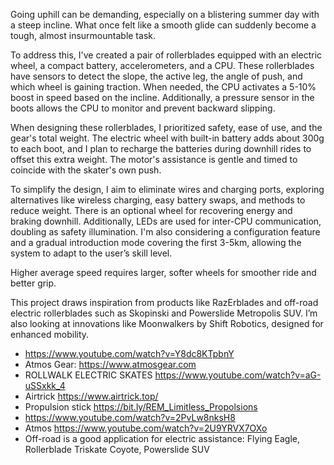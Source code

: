 Going uphill can be demanding, especially on a blistering summer day with a steep incline. What once felt like a smooth glide can suddenly become a tough, almost insurmountable task.

To address this, I've created a pair of rollerblades equipped with an electric wheel, a compact battery, accelerometers, and a CPU. These rollerblades have sensors to detect the slope, the active leg, the angle of push, and which wheel is gaining traction. When needed, the CPU activates a 5-10% boost in speed based on the incline. Additionally, a pressure sensor in the boots allows the CPU to monitor and prevent backward slipping.

When designing these rollerblades, I prioritized safety, ease of use, and the gear's total weight. The electric wheel with built-in battery adds about 300g to each boot, and I plan to recharge the batteries during downhill rides to offset this extra weight. The motor's assistance is gentle and timed to coincide with the skater's own push.

To simplify the design, I aim to eliminate wires and charging ports, exploring alternatives like wireless charging, easy battery swaps, and methods to reduce weight. There is an optional wheel for recovering energy and braking downhill. Additionally, LEDs are used for inter-CPU communication, doubling as safety illumination. I'm also considering a configuration feature and a gradual introduction mode covering the first 3-5km, allowing the system to adapt to the user’s skill level.

Higher average speed requires larger, softer wheels for smoother ride and better grip.

This project draws inspiration from products like RazErblades and off-road electric rollerblades such as Skopinski and Powerslide Metropolis SUV. I’m also looking at innovations like Moonwalkers by Shift Robotics, designed for enhanced mobility.

*  https://www.youtube.com/watch?v=Y8dc8KTpbnY
*  Atmos Gear: https://www.atmosgear.com
*  ROLLWALK ELECTRIC SKATES https://www.youtube.com/watch?v=aG-uSSxkk_4
*  Airtrick https://www.airtrick.top/
*  Propulsion stick https://bit.ly/REM_Limitless_Propolsions
*  https://www.youtube.com/watch?v=2PvLw8nksH8
*  Atmos https://www.youtube.com/watch?v=2U9YRVX7OXo
*  Off-road is a good application for electric assistance: Flying Eagle, Rollerblade Triskate Coyote, Powerslide SUV



